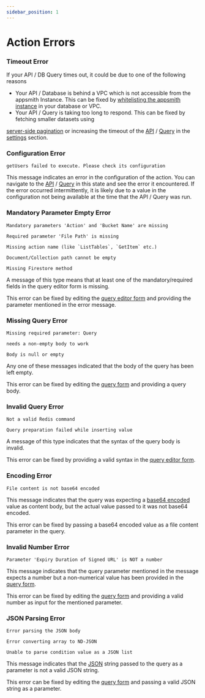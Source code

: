 ```yaml
---
sidebar_position: 1
---
```

# Action Errors




<VideoEmbed host="youtube" videoId="9YyHwmrkztE" title="Error Handling for APIs & Queries" caption="Error Handling for APIs & Queries"/>


### Timeout Error

If your API / DB Query times out, it could be due to one of the following reasons

* Your API / Database is behind a VPC which is not accessible from the appsmith Instance. This can be fixed by [whitelisting the appsmith instance](../../../learning-and-resources/how-to-guides/aws-whitelist.md) in your database or VPC.
* Your API / Query is taking too long to respond. This can be fixed by fetching smaller datasets using

[server-side pagination](/reference/widgets/table#server-side-pagination) or increasing the timeout of the [API](/reference/datasources/authenticated-api) / [Query](../../../core-concepts/data-access-and-binding/querying-a-database/) in the [settings](../../../core-concepts/data-access-and-binding/querying-a-database/#setting-up-a-query) section.

### Configuration Error

```
getUsers failed to execute. Please check its configuration
```

This message indicates an error in the configuration of the action. You can navigate to the [API](/reference/datasources/authenticated-api) / [Query](../../../core-concepts/data-access-and-binding/querying-a-database/) in this state and see the error it encountered. If the error occurred intermittently, it is likely due to a value in the configuration not being available at the time that the API / Query was run.

### Mandatory Parameter Empty Error

```
Mandatory parameters 'Action' and 'Bucket Name' are missing
```

```
Required parameter 'File Path' is missing
```

```
Missing action name (like `ListTables`, `GetItem` etc.)
```

```
Document/Collection path cannot be empty
```

```
Missing Firestore method
```

A message of this type means that at least one of the mandatory/required fields in the query editor form is missing.

This error can be fixed by editing the [query editor form](../../../core-concepts/data-access-and-binding/querying-a-database/) and providing the parameter mentioned in the error message.

### Missing Query Error

```
Missing required parameter: Query
```

```
needs a non-empty body to work
```

```
Body is null or empty
```

Any one of these messages indicated that the body of the query has been left empty.

This error can be fixed by editing the [query form](../../../core-concepts/data-access-and-binding/querying-a-database/) and providing a query body.

### Invalid Query Error

```
Not a valid Redis command
```

```
Query preparation failed while inserting value
```

A message of this type indicates that the syntax of the query body is invalid.

This error can be fixed by providing a valid syntax in the [query editor form](../../../core-concepts/data-access-and-binding/querying-a-database/).

### Encoding Error

```
File content is not base64 encoded
```

This message indicates that the query was expecting a [base64 encoded](https://en.wikipedia.org/wiki/Base64) value as content body, but the actual value passed to it was not base64 encoded.

This error can be fixed by passing a base64 encoded value as a file content parameter in the query.

### Invalid Number Error

```
Parameter 'Expiry Duration of Signed URL' is NOT a number
```

This message indicates that the query parameter mentioned in the message expects a number but a non-numerical value has been provided in the [query form](../../../core-concepts/data-access-and-binding/querying-a-database/).

This error can be fixed by editing the [query form](../../../core-concepts/data-access-and-binding/querying-a-database/) and providing a valid number as input for the mentioned parameter.

### JSON Parsing Error

```
Error parsing the JSON body
```

```
Error converting array to ND-JSON
```

```
Unable to parse condition value as a JSON list
```

This message indicates that the [JSON](https://www.w3schools.com/whatis/whatis\_json.asp) string passed to the query as a parameter is not a valid JSON string.

This error can be fixed by editing the [query form](../../../core-concepts/data-access-and-binding/querying-a-database/) and passing a valid JSON string as a parameter.
